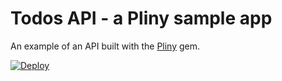 # Todos API - a Pliny sample app

An example of an API built with the [Pliny](https://github.com/interagent/pliny) gem.

[![Deploy](https://www.herokucdn.com/deploy/button.png)](https://heroku.com/deploy)

